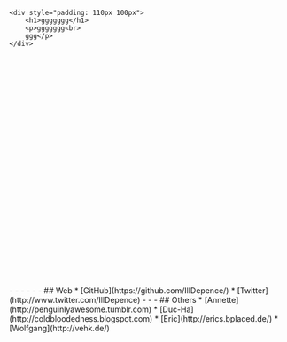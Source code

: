 <!-- custom --><div class="innercontent_l" style="background-image: url('static/img/person/120616-the_fuck_is_this.jpg'); height: 500px;">
    <div style="padding: 110px 100px">
        <h1>ggggggg</h1>
        <p>ggggggg<br>
        ggg</p>
    </div>
</div>
- - -
- - -
## Web
* [GitHub](https://github.com/IllDepence/)
* [Twitter](http://www.twitter.com/IllDepence)
- - -
## Others
* [Annette](http://penguinlyawesome.tumblr.com)
* [Duc-Ha](http://coldbloodedness.blogspot.com)
* [Eric](http://erics.bplaced.de/)
* [Wolfgang](http://vehk.de/)
